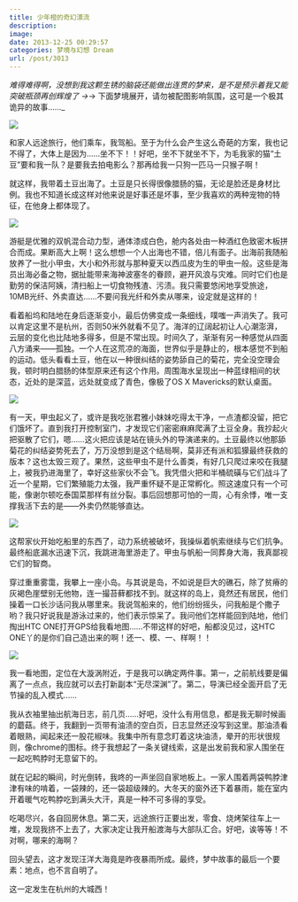```yaml
---
title: 少年橙的奇幻漂流
description: 
image: 
date: 2013-12-25 00:29:57
categories: 梦境与幻想 Dream
url: /post/3013
---
```


_难得难得啊，没想到我这颗生锈的脑袋还能做出连贯的梦来，是不是预示着我又能突破瓶颈再创辉煌了 →_→   下面梦境展开，请勿被配图影响氛围，这可是一个极其诡异的故事……_

![](https://cdn.victor42.work/posts/2013-12/12-25/1.jpg)

和家人远途旅行，他们乘车，我驾船。至于为什么会产生这么奇葩的方案，我也记不得了，大体上是因为……坐不下！！好吧，坐不下就坐不下，为毛我家的猫“土豆”要和我一队？是要我去拍电影么？那再给我一只狗一匹马一只猴子啊！

就这样，我带着土豆出海了。土豆是只长得很像腊肠的猫，无论是脸还是身材比例。我也不知道长成这样对他来说是好事还是坏事，至少我喜欢的两种宠物的特征，在他身上都体现了。

![](https://cdn.victor42.work/posts/2013-12/12-25/2.jpg)

游艇是优雅的双帆混合动力型，通体漆成白色，舱内各处由一种酒红色致密木板拼合而成。果断高大上啊！这么想想一个人出海也不错，倍儿有面子。出海前我随船放养了一批小甲虫，大小和外形就与那种夏天以西瓜皮为生的甲虫一般。这些是海员出海必备之物，据扯能带来海神波塞冬的眷顾，避开风浪与灾难。同时它们也是勤劳的保洁阿姨，清扫船上一切食物残渣、污渍。我只需要悠闲地享受旅途，10MB光纤、外卖直达……不要问我光纤和外卖从哪来，设定就是这样的！

看着船坞和陆地在身后逐渐变小，最后仿佛变成一条细线，噗嗤一声消失了。我可以肯定这里不是杭州，否则50米外就看不见了。海洋的辽阔起初让人心潮澎湃，云层的变化也比陆地多得多，但是不常出现。时间久了，渐渐有另一种感觉从四面八方涌来——孤独。一个人在这荒凉的海面，世界似乎是静止的，根本感觉不到船的运动。低头看看土豆，他在以一种很纠结的姿势舔自己的菊花，完全没空理会我，顿时明白腊肠的体型原来还有这个作用。周围海水呈现出一种蓝绿相间的状态，近处的是深蓝，远处就变成了青色，像极了OS X Mavericks的默认桌面。

![](https://cdn.victor42.work/posts/2013-12/12-25/3.jpg)

有一天，甲虫起义了，或许是我吃张君雅小妹妹吃得太干净，一点渣都没留，把它们饿坏了。直到我打开控制室门，才发现它们密密麻麻爬满了土豆全身。我抄起火把驱散了它们，嗯……这火把应该是站在镜头外的导演递来的。土豆最终以他那舔菊花的纠结姿势死去了，万万没想到是这个结局啊，莫非还有派和狐獴最终获救的版本？这也太毁三观了。果然，这些甲虫不是什么善类，有好几只爬过来咬在我腿上，被我扔进海里了，幸好这些家伙不会飞。我凭借火把和半桶硫磺与它们战斗了近一个星期，它们繁殖能力太强，我严重怀疑不是正常孵化。照这速度只有一个可能，像谢尔顿吃泰国菜那样有丝分裂。事后回想那可怕的一周，心有余悸，唯一支撑我活下去的是——外卖仍然能够直达。

![](https://cdn.victor42.work/posts/2013-12/12-25/4.jpg)

这帮家伙开始吃船里的东西了，动力系统被破坏，我操纵着帆索继续与它们抗争。最终船底漏水迅速下沉，我跳进海里游走了。甲虫与帆船一同葬身大海，我真鄙视它们的智商。

穿过重重雾霭，我攀上一座小岛。与其说是岛，不如说是巨大的礁石，除了贫瘠的灰褐色崖壁别无他物，连一撮苔藓都找不到。就这样的岛上，竟然还有居民，他们操着一口长沙话问我从哪里来。我说驾船来的，他们纷纷摇头，问我船是个撒子哟？我只好说我是游泳过来的，他们表示惊呆了。我问他们怎样能回到陆地，他们掏出HTC ONE打开GPS给我看地图……不带这样的好吧，船都没见过，这HTC ONE丫的是你们自己造出来的啊！还一、模、一、样啊！！

![](https://cdn.victor42.work/posts/2013-12/12-25/5.jpg)

我一看地图，定位在大漩涡附近，于是我可以确定两件事。第一，之前航线要是偏离了一点点，我应就可以去打新副本“无尽深渊”了。第二，导演已经全面开启了无节操的乱入模式……

我从衣袖里抽出航海日志，前几页……好吧，没什么有用信息，都是我无聊时候画的蘑菇。终于，我翻到一页带有油渍的空白页，日志显然还没写到这里。那油渍看着眼熟，闻起来还一股花椒味。我集中所有意念盯着这块油渍，晕开的形状很规则，像chrome的图标。终于我想起了一条关键线索，这是出发前我和家人围坐在一起吃鸭脖时无意留下的。

就在记起的瞬间，时光倒转，我咚的一声坐回自家地板上。一家人围着两袋鸭脖津津有味的啃着，一袋辣的，还一袋超级辣的。大冬天的窗外还下着暴雨，能在室内开着暖气吃鸭脖吃到满头大汗，真是一种不可多得的享受。

吃喝尽兴，各自回房休息。第二天，远途旅行正要出发，零食、烧烤架往车上一堆，发现我挤不上去了，大家决定让我开船渡海与大部队汇合。好吧，诶等等！不对啊，哪来的海啊？

回头望去，这才发现汪洋大海竟是昨夜暴雨所成。最终，梦中故事的最后一个要素：地点，也不言自明了。

这一定发生在杭州的大城西！